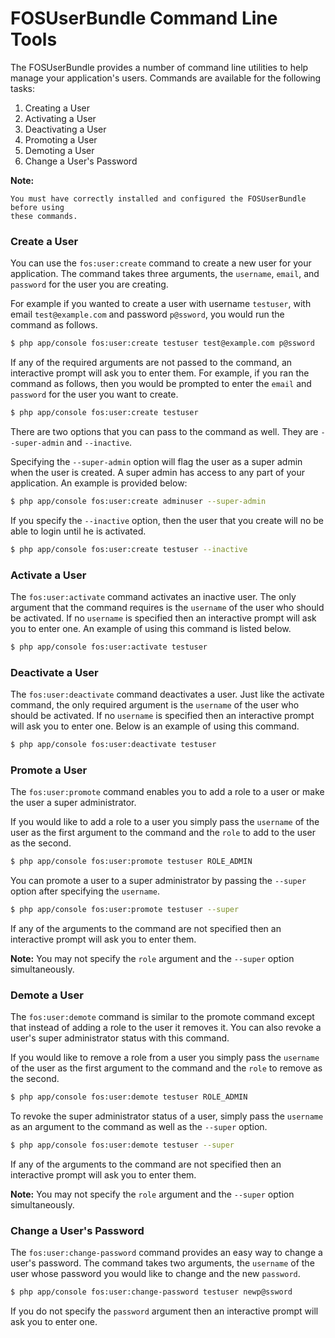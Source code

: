 FOSUserBundle Command Line Tools
================================

The FOSUserBundle provides a number of command line utilities to help manage your
application's users. Commands are available for the following tasks:

1. Creating a User
2. Activating a User
3. Deactivating a User
4. Promoting a User
5. Demoting a User
6. Change a User's Password

**Note:**

```
You must have correctly installed and configured the FOSUserBundle before using
these commands.
```

### Create a User

You can use the `fos:user:create` command to create a new user for your application.
The command takes three arguments, the `username`, `email`, and `password` for
the user you are creating.

For example if you wanted to create a user with username `testuser`, with email
`test@example.com` and password `p@ssword`, you would run the command as follows.

``` bash
$ php app/console fos:user:create testuser test@example.com p@ssword
```

If any of the required arguments are not passed to the command, an interactive prompt
will ask you to enter them. For example, if you ran the command as follows, then
you would be prompted to enter the `email` and `password` for the user
you want to create.

``` bash
$ php app/console fos:user:create testuser
```

There are two options that you can pass to the command as well. They are
`--super-admin` and `--inactive`.

Specifying the `--super-admin` option will flag the user as a super admin when
the user is created. A super admin has access to any part of your application.
An example is provided below:

``` bash
$ php app/console fos:user:create adminuser --super-admin
```

If you specify the `--inactive` option, then the user that you create will no be
able to login until he is activated.

``` bash
$ php app/console fos:user:create testuser --inactive
```

### Activate a User

The `fos:user:activate` command activates an inactive user. The only argument
that the command requires is the `username` of the user who should be activated.
If no `username` is specified then an interactive prompt will ask you
to enter one. An example of using this command is listed below.

``` bash
$ php app/console fos:user:activate testuser
```

### Deactivate a User

The `fos:user:deactivate` command deactivates a user. Just like the activate
command, the only required argument is the `username` of the user who should be
activated. If no `username` is specified then an interactive prompt will ask you
to enter one. Below is an example of using this command.

``` bash
$ php app/console fos:user:deactivate testuser
```

### Promote a User

The `fos:user:promote` command enables you to add a role to a user or make the
user a super administrator.

If you would like to add a role to a user you simply pass the `username` of the
user as the first argument to the command and the `role` to add to the user as
the second.

``` bash
$ php app/console fos:user:promote testuser ROLE_ADMIN
```

You can promote a user to a super administrator by passing the `--super` option
after specifying the `username`.

``` bash
$ php app/console fos:user:promote testuser --super
```

If any of the arguments to the command are not specified then an interactive
prompt will ask you to enter them.

**Note:** You may not specify the `role` argument and the `--super` option simultaneously.

### Demote a User

The `fos:user:demote` command is similar to the promote command except that
instead of adding a role to the user it removes it. You can also revoke a user's
super administrator status with this command.

If you would like to remove a role from a user you simply pass the `username` of
the user as the first argument to the command and the `role` to remove as the
second.

``` bash
$ php app/console fos:user:demote testuser ROLE_ADMIN
```

To revoke the super administrator status of a user, simply pass the `username` as
an argument to the command as well as the `--super` option.

``` bash
$ php app/console fos:user:demote testuser --super
```

If any of the arguments to the command are not specified then an interactive
prompt will ask you to enter them.

**Note:** You may not specify the `role` argument and the `--super` option simultaneously.

### Change a User's Password

The `fos:user:change-password` command provides an easy way to change a user's
password. The command takes two arguments, the `username` of the user whose
password you would like to change and the new `password`.

``` bash
$ php app/console fos:user:change-password testuser newp@ssword
```

If you do not specify the `password` argument then an interactive prompt will
ask you to enter one.
